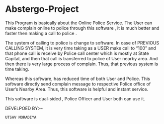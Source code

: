 # Abstergo-Project
This Program is basically about the Online Police Service.
The User can make complain online to police through this software , it is much better and faster then making a call to police .

The system of calling to police is change to software. In case of PREVIOUS CALLING SYSTEM, it is very time taking as a USER make call to “100” and that phone call is receive by Police call center which is mostly at State Capital, and then that call is transferred to police of User nearby area. And then there is very large process of complain. Thus, that previous system is time taking.

Whereas this software, has reduced time of both User and Police. This software directly send complain message to respective Police office of User’s Nearby Area. Thus,  this software is helpful and instant service.

This software is dual-sided , Police Officer and User both can use it. 



DEVELPOED BY:--

 	UTSAV MORADIYA

